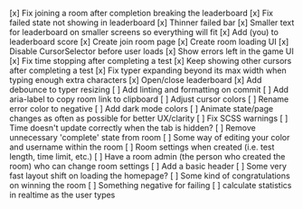 [x] Fix joining a room after completion breaking the leaderboard
[x] Fix failed state not showing in leaderboard
[x] Thinner failed bar
[x] Smaller text for leaderboard on smaller screens so everything will fit
[x] Add (you) to leaderboard score
[x] Create join room page
[x] Create room loading UI
[x] Disable CursorSelector before user loads
[x] Show errors left in the game UI
[x] Fix time stopping after completing a test
[x] Keep showing other cursors after completing a test
[x] Fix typer expanding beyond its max width when typing enough extra characters
[x] Open/close leaderboard
[x] Add debounce to typer resizing
[ ] Add linting and formatting on commit
[ ] Add aria-label to copy room link to clipboard
[ ] Adjust cursor colors
[ ] Rename error color to negative
[ ] Add dark mode colors
[ ] Animate state/page changes as often as possible for better UX/clarity
[ ] Fix SCSS warnings
[ ] Time doesn't update correctly when the tab is hidden?
[ ] Remove unnecessary 'complete' state from room
[ ] Some way of editing your color and username within the room
[ ] Room settings when created (i.e. test length, time limit, etc.)
[ ] Have a room admin (the person who created the room) who can change room settings
[ ] Add a basic header
[ ] Some very fast layout shift on loading the homepage?
[ ] Some kind of congratulations on winning the room
[ ] Something negative for failing
[ ] calculate statistics in realtime as the user types
